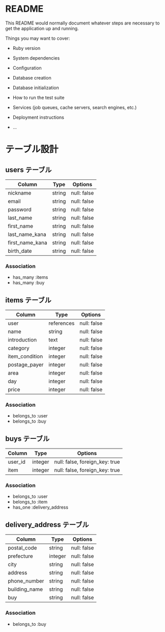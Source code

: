 # README

This README would normally document whatever steps are necessary to get the
application up and running.

Things you may want to cover:

* Ruby version

* System dependencies

* Configuration

* Database creation

* Database initialization

* How to run the test suite

* Services (job queues, cache servers, search engines, etc.)

* Deployment instructions

* ...

# テーブル設計

## users テーブル

| Column          | Type   | Options     |
| --------------- | ------ | ----------- |
| nickname        | string | null: false |
| email           | string | null: false |
| password        | string | null: false |
| last_name       | string | null: false |
| first_name      | string | null: false |
| last_name_kana  | string | null: false |
| first_name_kana | string | null: false |
| birth_date      | string | null: false |

### Association

- has_many :items
- has_many :buy

## items テーブル

| Column         | Type       | Options     |
| -------------- | ---------- | ----------- |
| user           | references | null: false |
| name           | string     | null: false |
| introduction   | text       | null: false |
| category       | integer    | null: false |
| item_condition | integer    | null: false |
| postage_payer  | integer    | null: false |
| area           | integer    | null: false |
| day            | integer    | null: false |
| price          | integer    | null: false |

### Association

- belongs_to :user
- belongs_to :buy

## buys テーブル

| Column  | Type    | Options                        |
| ------- | ------- | ------------------------------ |
| user_id | integer | null: false, foreign_key: true |
| item    | integer | null: false, foreign_key: true |

### Association

- belongs_to :user
- belongs_to :item
- has_one :delivery_address

## delivery_address テーブル

| Column        | Type    | Options     |
| ------------  | ------- | ----------- |
| postal_code   | string  | null: false |
| prefecture    | integer | null: false |
| city          | string  | null: false |
| address       | string  | null: false |
| phone_number  | string  | null: false |
| building_name | string  | null: false |
| buy           | string  | null: false |

### Association

- belongs_to :buy